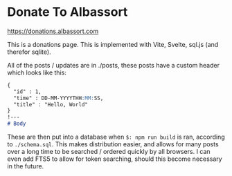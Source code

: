# Donate To Albassort

https://donations.albassort.com

This is a donations page. This is implemented with Vite, Svelte, sql.js (and therefor sqlite).

All of the posts / updates are in ./posts, these posts have a custom header which looks like this:

```md 
{
  "id" : 1,
  "time" : DD-MM-YYYYTHH:MM:SS,
  "title" : "Hello, World"
}
!---
# Body 
```
These are then put into a database when `$: npm run build` is ran, according to `./schema.sql`. This makes distribution easier,  and allows for many posts over a long time to be searched / ordered quickly by all browsers. I can even add FTS5 to allow for token searching, should this become necessary in the future.

